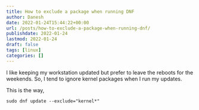 ```yaml
---
title: How to exclude a package when running DNF
author: Danesh
date: 2022-01-24T15:44:22+00:00
url: /posts/how-to-exclude-a-package-when-running-dnf/
publishdate: 2022-01-24
lastmod: 2022-01-24
draft: false
tags: [linux]
categories: []
---
```

I like keeping my workstation updated but prefer to leave the reboots for the weekends. So, I tend to ignore kernel packages when I run my updates.

This is the way,

`sudo dnf update --exclude="kernel*"`
